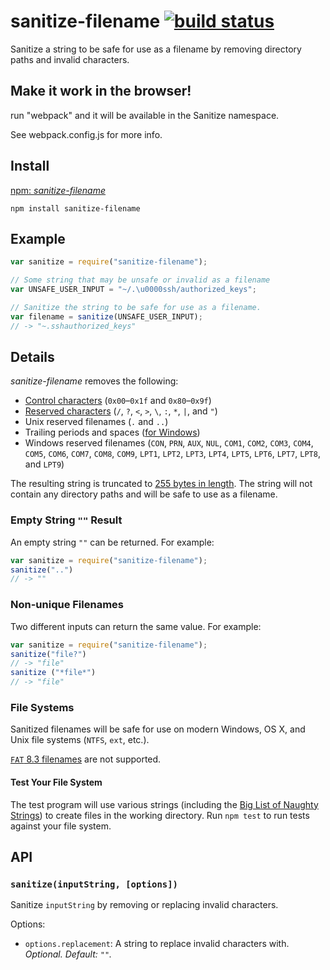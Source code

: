 # sanitize-filename [![build status](https://secure.travis-ci.org/parshap/node-sanitize-filename.svg?branch=master)](http://travis-ci.org/parshap/node-sanitize-filename)

Sanitize a string to be safe for use as a filename by removing directory
paths and invalid characters.

## Make it work in the browser!

run "webpack" and it will be available in the Sanitize namespace.

See webpack.config.js for more info.

## Install

[npm: *sanitize-filename*](https://www.npmjs.com/package/sanitize-filename)

```
npm install sanitize-filename
```

## Example

```js
var sanitize = require("sanitize-filename");

// Some string that may be unsafe or invalid as a filename
var UNSAFE_USER_INPUT = "~/.\u0000ssh/authorized_keys";

// Sanitize the string to be safe for use as a filename.
var filename = sanitize(UNSAFE_USER_INPUT);
// -> "~.sshauthorized_keys"
```

## Details

*sanitize-filename* removes the following:

 * [Control characters][] (`0x00`–`0x1f` and `0x80`–`0x9f`)
 * [Reserved characters][] (`/`, `?`, `<`, `>`, `\`, `:`, `*`, `|`, and
   `"`)
 * Unix reserved filenames (`.` and `..`)
 * Trailing periods and spaces ([for Windows][windows trailing])
 * Windows reserved filenames (`CON`, `PRN`, `AUX`, `NUL`, `COM1`,
   `COM2`, `COM3`, `COM4`, `COM5`, `COM6`, `COM7`, `COM8`, `COM9`,
   `LPT1`, `LPT2`, `LPT3`, `LPT4`, `LPT5`, `LPT6`, `LPT7`, `LPT8`, and
   `LPT9`)

[control characters]: https://en.wikipedia.org/wiki/C0_and_C1_control_codes
[reserved characters]: https://kb.acronis.com/content/39790
[windows trailing]: https://msdn.microsoft.com/en-us/library/aa365247(v=vs.85).aspx#Naming_Conventions

The resulting string is truncated to [255 bytes in length][255]. The
string will not contain any directory paths and will be safe to use as a
filename.

[255]: http://unix.stackexchange.com/questions/32795/what-is-the-maximum-allowed-filename-and-folder-size-with-ecryptfs

### Empty String `""` Result

An empty string `""` can be returned. For example:

```js
var sanitize = require("sanitize-filename");
sanitize("..")
// -> ""

```

### Non-unique Filenames

Two different inputs can return the same value. For example:

```js
var sanitize = require("sanitize-filename");
sanitize("file?")
// -> "file"
sanitize ("*file*")
// -> "file"
```

### File Systems

Sanitized filenames will be safe for use on modern Windows, OS X, and
Unix file systems (`NTFS`, `ext`, etc.).

[`FAT` 8.3 filenames][8.3] are not supported.

[8.3]: https://en.wikipedia.org/wiki/8.3_filename

#### Test Your File System

The test program will use various strings (including the [Big List of
Naughty Strings][blns]) to create files in the working directory. Run
`npm test` to run tests against your file system.

[blns]: https://github.com/minimaxir/big-list-of-naughty-strings

## API

### `sanitize(inputString, [options])`

Sanitize `inputString` by removing or replacing invalid characters.

Options:

 * `options.replacement`: A string to replace invalid characters with.
   *Optional. Default: `""`.*
